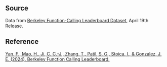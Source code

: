 ## Source

Data from [Berkeley Function-Calling Leaderboard Dataset](https://huggingface.co/datasets/gorilla-llm/Berkeley-Function-Calling-Leaderboard/commit/3b823533fd4065b570f74f7c0ace3fc1be68a73c), April 19th Release.

## Reference
[Yan, F., Mao, H., Ji, C. C.-J., Zhang, T., Patil, S. G., Stoica, I., & Gonzalez, J. E. (2024). Berkeley Function Calling Leaderboard.](https://gorilla.cs.berkeley.edu/blogs/8_berkeley_function_calling_leaderboard.html)